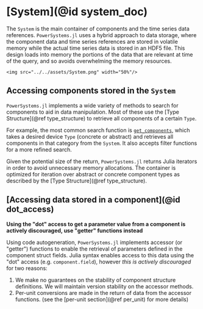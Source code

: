 # [System](@id system_doc)

The `System` is the main container of components and the time series data references.
`PowerSystems.jl` uses a hybrid approach to data storage, where the component data and time
series references are stored in volatile memory while the actual time series data is stored
in an HDF5 file. This design loads into memory the portions of the data that are relevant
at time of the query, and so avoids overwhelming the memory resources.

```@raw html
<img src="../../assets/System.png" width="50%"/>
```

## Accessing components stored in the `System`

`PowerSystems.jl` implements a wide variety of methods to search for components to
aid in data manipulation. Most of these use the [Type Structure](@ref type_structure) to
retrieve all components of a certain `Type`.

For example, the most common search function is [`get_components`](@ref), which
takes a desired device `Type` (concrete or abstract) and retrieves all components in that
category from the `System`. It also accepts filter functions for a more
refined search.

Given the potential size of the return,
`PowerSystems.jl` returns Julia iterators in order to avoid unnecessary memory allocations.
The container is optimized for iteration over abstract or concrete component
types as described by the [Type Structure](@ref type_structure).

## [Accessing data stored in a component](@id dot_access)

__Using the "dot" access to get a parameter value from a component is actively discouraged, use "getter" functions instead__

Using code autogeneration, `PowerSystems.jl` implements accessor (or "getter") functions to
enable the retrieval of parameters defined in the component struct fields. Julia syntax enables
access to this data using the "dot" access (e.g. `component.field`), however
_this is actively discouraged_ for two reasons:

 1. We make no guarantees on the stability of component structure definitions. We will maintain version stability on the accessor methods.
 2. Per-unit conversions are made in the return of data from the accessor functions. (see the [per-unit section](@ref per_unit) for more details)
